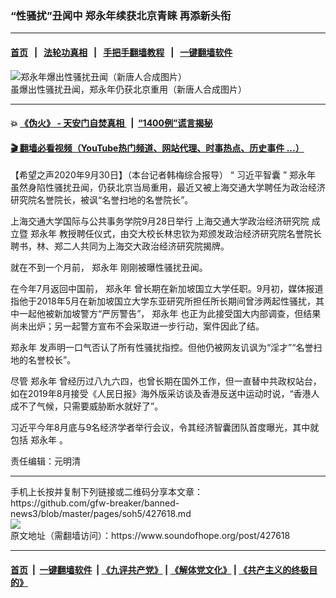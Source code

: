 ### “性骚扰”丑闻中 郑永年续获北京青睐 再添新头衔
------------------------

#### [首页](https://github.com/gfw-breaker/banned-news3/blob/master/README.md) &nbsp;&nbsp;|&nbsp;&nbsp; [法轮功真相](https://github.com/begood0513/basic/blob/master/README.md)  &nbsp;&nbsp;|&nbsp;&nbsp; [手把手翻墙教程](https://github.com/gfw-breaker/guides/wiki)  &nbsp;&nbsp;|&nbsp;&nbsp; [一键翻墙软件](https://github.com/gfw-breaker/nogfw/blob/master/README.md)  



<div><img alt="郑永年爆出性骚扰丑闻（新唐人合成图片）" src="https://img.soundofhope.org/2020-09/zhengyongnian-1599210833443.jpg"/>
<br/><figcaption class="caption">
 虽爆出性骚扰丑闻，郑永年仍获北京重用（新唐人合成图片）
</figcaption></div><hr/>

#### 💥 [《伪火》 - 天安门自焚真相 ](http://158.247.195.190:10000/videos/blog/weihuo.html)&nbsp; |&nbsp; [“1400例”谎言揭秘  ](http://158.247.195.190:10000/videos/blog/jiexi1400.html)

#### [ 🎬  翻墙必看视频（YouTube热门频道、网站代理、时事热点、历史事件 ...）](https://github.com/gfw-breaker/links/blob/master/banned.md)

<div><div class="Content__Wrapper sc-1bvya0-0 grZQxZ">
 <p class="meta-top">
  <span class="meta">
   【希望之声2020年9月30日】（本台记者韩梅综合报导）
  </span>
  “
  <ok href="/term/24680">
   习近平智囊
  </ok>
  ”
  <ok href="/term/96450">
   郑永年
  </ok>
  虽然身陷性骚扰丑闻，仍获北京当局重用，最近又被上海交通大学聘任为政治经济研究院名誉院长，被讽“名誉扫地的名誉院长”。
 </p>
 <p>
  上海交通大学国际与公共事务学院9月28日举行
  <ok href="/term/388012">
   上海交通大学政治经济研究院
  </ok>
  成立暨
  <ok href="/term/96450">
   郑永年
  </ok>
  教授聘任仪式，由交大校长林忠钦为郑颁发政治经济研究院名誉院长聘书，林、郑二人共同为上海交大政治经济研究院揭牌。
 </p>
 <div class="AD_Embed__Wrap-sc-1xslmin-0 igMuqX module desktop">
  <div>
  </div>
 </div>
 <p>
  就在不到一个月前，
  <ok href="/term/96450">
   郑永年
  </ok>
  刚刚被曝性骚扰丑闻。
 </p>
 <p>
  在今年7月返回中国前，
  <ok href="/term/96450">
   郑永年
  </ok>
  曾长期在新加坡国立大学任职。9月初，媒体报道指他于2018年5月在新加坡国立大学东亚研究所担任所长期间曾涉两起性骚扰，其中一起他被新加坡警方“严厉警告”，
  <ok href="/term/96450">
   郑永年
  </ok>
  也正为此接受国大内部调查，但结果尚未出炉；另一起警方宣布不会采取进一步行动，案件因此了结。
 </p>
 <p>
  <ok href="/term/96450">
   郑永年
  </ok>
  发声明一口气否认了所有性骚扰指控。但他仍被网友讥讽为“淫才”“名誉扫地的名誉校长”。
 </p>
 <p>
  尽管
  <ok href="/term/96450">
   郑永年
  </ok>
  曾经历过八九六四，也曾长期在国外工作，但一直替中共政权站台，如在2019年8月接受《人民日报》海外版采访谈及香港反送中运动时说，“香港人成不了气候，只需要威胁断水就好了”。
 </p>
 <p>
  习近平今年8月底与9名经济学者举行会议，令其经济智囊团队首度曝光，其中就包括
  <ok href="/term/96450">
   郑永年
  </ok>
  。
 </p>
 <p class="meta-btm">
  责任编辑：元明清
 </p>
</div>
</div>
<hr/>
手机上长按并复制下列链接或二维码分享本文章：<br/>
https://github.com/gfw-breaker/banned-news3/blob/master/pages/soh5/427618.md <br/>
<a href='https://github.com/gfw-breaker/banned-news3/blob/master/pages/soh5/427618.md'><img src='https://github.com/gfw-breaker/banned-news3/blob/master/pages/soh5/427618.md.png'/></a> <br/>
原文地址（需翻墙访问）：https://www.soundofhope.org/post/427618


------------------------
#### [首页](https://github.com/gfw-breaker/banned-news3/blob/master/README.md) &nbsp;|&nbsp; [一键翻墙软件](https://github.com/gfw-breaker/nogfw/blob/master/README.md) &nbsp;| [《九评共产党》](https://github.com/gfw-breaker/9ping.md/blob/master/README.md#九评之一评共产党是什么) | [《解体党文化》](https://github.com/gfw-breaker/jtdwh.md/blob/master/README.md) | [《共产主义的终极目的》](https://github.com/gfw-breaker/gczydzjmd.md/blob/master/README.md)


<img src='http://gfw-breaker.win/banned-news3/pages/soh5/427618.md' width='0px' height='0px'/>